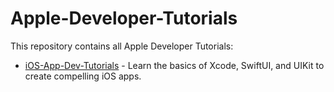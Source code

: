 # Apple-Developer-Tutorials

This repository contains all Apple Developer Tutorials:

- [iOS-App-Dev-Tutorials](iOS-App-Dev-Tutorials) - Learn the basics of Xcode, SwiftUI, and UIKit to create compelling iOS apps.




